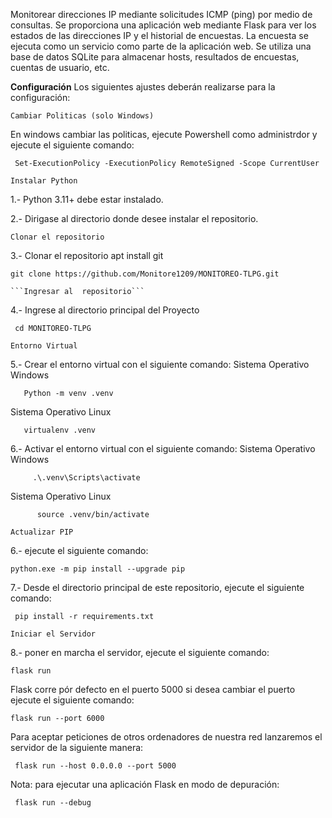 Monitorear direcciones IP mediante solicitudes ICMP (ping) por medio de consultas.
Se proporciona una aplicación web mediante Flask para ver los estados de las direcciones IP y el historial de encuestas.
La encuesta se ejecuta como un servicio como parte de la aplicación web.
Se utiliza una base de datos SQLite para almacenar hosts, resultados de encuestas, cuentas de usuario, etc.

**Configuración**
Los siguientes ajustes deberán realizarse para la configuración:

```Cambiar Politicas (solo Windows)```

 En windows cambiar las politicas, ejecute Powershell como administrdor y ejecute el siguiente comando:

     Set-ExecutionPolicy -ExecutionPolicy RemoteSigned -Scope CurrentUser


```Instalar Python```

1.- Python 3.11+ debe estar instalado.

2.- Dirigase al directorio donde desee instalar el repositorio.


```Clonar el repositorio```
    
3.- Clonar el repositorio
    apt install git
    
    git clone https://github.com/Monitore1209/MONITOREO-TLPG.git 

    ```Ingresar al  repositorio```

4.- Ingrese al directorio principal del Proyecto

     cd MONITOREO-TLPG
     

```Entorno Virtual```

5.- Crear el entorno virtual con el siguiente comando:
 Sistema Operativo Windows


       Python -m venv .venv

       
   Sistema Operativo  Linux
   
       virtualenv .venv

       
6.- Activar el entorno virtual con el siguiente comando:
 Sistema Operativo Windows
 
         .\.venv\Scripts\activate
         
 Sistema Operativo  Linux     
 
          source .venv/bin/activate
   ```Actualizar PIP```

   
6.-  ejecute el siguiente comando:

    python.exe -m pip install --upgrade pip
       
7.- Desde el directorio principal de este repositorio, ejecute el siguiente comando:

     pip install -r requirements.txt


   ```Iniciar el Servidor```

8.- poner en marcha el servidor, ejecute el siguiente comando:

    flask run

  Flask corre pór defecto en el puerto 5000 si desea cambiar el puerto ejecute el siguiente comando:

    flask run --port 6000

  Para aceptar peticiones de otros ordenadores de nuestra red lanzaremos el servidor de la siguiente manera:

     flask run --host 0.0.0.0 --port 5000

 Nota: para ejecutar una aplicación Flask en modo de depuración:
 
     flask run --debug
